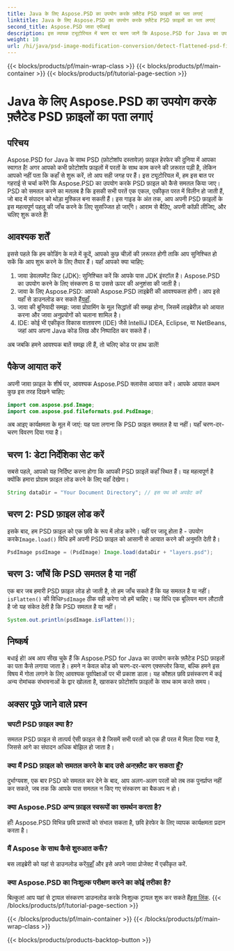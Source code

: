 ```yaml
---
title: Java के लिए Aspose.PSD का उपयोग करके फ़्लैटेड PSD फ़ाइलों का पता लगाएं
linktitle: Java के लिए Aspose.PSD का उपयोग करके फ़्लैटेड PSD फ़ाइलों का पता लगाएं
second_title: Aspose.PSD जावा एपीआई
description: इस व्यापक ट्यूटोरियल में चरण दर चरण जानें कि Aspose.PSD for Java का उपयोग करके फ़्लैटेड PSD फ़ाइलों का पता कैसे लगाया जाए।
weight: 10
url: /hi/java/psd-image-modification-conversion/detect-flattened-psd-files/
---
```


{{< blocks/products/pf/main-wrap-class >}}
{{< blocks/products/pf/main-container >}}
{{< blocks/products/pf/tutorial-page-section >}}

# Java के लिए Aspose.PSD का उपयोग करके फ़्लैटेड PSD फ़ाइलों का पता लगाएं

## परिचय

Aspose.PSD for Java के साथ PSD (फ़ोटोशॉप दस्तावेज़) फ़ाइल हेरफेर की दुनिया में आपका स्वागत है! अगर आपको कभी फ़ोटोशॉप फ़ाइलों में परतों के साथ काम करने की ज़रूरत पड़ी है, लेकिन आपको नहीं पता कि कहाँ से शुरू करें, तो आप सही जगह पर हैं। इस ट्यूटोरियल में, हम इस बात पर गहराई से चर्चा करेंगे कि Aspose.PSD का उपयोग करके PSD फ़ाइल को कैसे समतल किया जाए। PSD को समतल करने का मतलब है कि इसकी सभी परतें एक एकल, एकीकृत परत में विलीन हो जाती हैं, जो बाद में संपादन को थोड़ा मुश्किल बना सकती हैं। इस गाइड के अंत तक, आप अपनी PSD फ़ाइलों के इस महत्वपूर्ण पहलू की जाँच करने के लिए सुसज्जित हो जाएँगे। आराम से बैठिए, अपनी कॉफ़ी लीजिए, और चलिए शुरू करते हैं!

## आवश्यक शर्तें

इससे पहले कि हम कोडिंग के मज़े में कूदें, आपको कुछ चीज़ों की ज़रूरत होगी ताकि आप सुनिश्चित हो सकें कि आप शुरू करने के लिए तैयार हैं। यहाँ आपको क्या चाहिए:

1. जावा डेवलपमेंट किट (JDK): सुनिश्चित करें कि आपके पास JDK इंस्टॉल है। Aspose.PSD का उपयोग करने के लिए संस्करण 8 या उससे ऊपर की अनुशंसा की जाती है।
2.  जावा के लिए Aspose.PSD: आपको Aspose.PSD लाइब्रेरी की आवश्यकता होगी। आप इसे यहाँ से डाउनलोड कर सकते हैं[यहाँ](https://releases.aspose.com/psd/java/).
3. जावा की बुनियादी समझ: जावा प्रोग्रामिंग के मूल सिद्धांतों की समझ होना, जिसमें लाइब्रेरीज़ को आयात करना और जावा अनुप्रयोगों को चलाना शामिल है।
4. IDE: कोई भी एकीकृत विकास वातावरण (IDE) जैसे IntelliJ IDEA, Eclipse, या NetBeans, जहां आप अपना Java कोड लिख और निष्पादित कर सकते हैं।

अब जबकि हमने आवश्यक बातें समझ ली हैं, तो चलिए कोड पर हाथ डालें!

## पैकेज आयात करें

अपनी जावा फ़ाइल के शीर्ष पर, आवश्यक Aspose.PSD क्लासेस आयात करें। आपके आयात कथन कुछ इस तरह दिखने चाहिए:

```java
import com.aspose.psd.Image;
import com.aspose.psd.fileformats.psd.PsdImage;
```

अब आइए कार्यक्षमता के मूल में जाएं: यह पता लगाना कि PSD फ़ाइल समतल है या नहीं। यहाँ चरण-दर-चरण विवरण दिया गया है।

## चरण 1: डेटा निर्देशिका सेट करें

सबसे पहले, आपको यह निर्दिष्ट करना होगा कि आपकी PSD फ़ाइलें कहाँ स्थित हैं। यह महत्वपूर्ण है क्योंकि हमारा प्रोग्राम फ़ाइल लोड करने के लिए वहाँ देखेगा।

```java
String dataDir = "Your Document Directory"; // इस पथ को अपडेट करें
```

## चरण 2: PSD फ़ाइल लोड करें

 इसके बाद, हम PSD फ़ाइल को एक छवि के रूप में लोड करेंगे। यहीं पर जादू होता है - उपयोग करके`Image.load()` विधि हमें अपनी PSD फ़ाइल को आसानी से आयात करने की अनुमति देती है।

```java
PsdImage psdImage = (PsdImage) Image.load(dataDir + "layers.psd");
```

## चरण 3: जाँचें कि PSD समतल है या नहीं

एक बार जब हमारी PSD फ़ाइल लोड हो जाती है, तो हम जाँच सकते हैं कि यह समतल है या नहीं।`isFlatten()` की विधि`PsdImage` ठीक वही करेगा जो हमें चाहिए। यह विधि एक बूलियन मान लौटाती है जो यह संकेत देती है कि PSD समतल है या नहीं।

```java
System.out.println(psdImage.isFlatten());
```

## निष्कर्ष

बधाई हो! अब आप सीख चुके हैं कि Aspose.PSD for Java का उपयोग करके फ़्लैटेड PSD फ़ाइलों का पता कैसे लगाया जाता है। हमने न केवल कोड को चरण-दर-चरण एक्सप्लोर किया, बल्कि हमने इस विषय में गोता लगाने के लिए आवश्यक पूर्वापेक्षाओं पर भी प्रकाश डाला। यह कौशल छवि प्रसंस्करण में कई अन्य रोमांचक संभावनाओं के द्वार खोलता है, खासकर फ़ोटोशॉप फ़ाइलों के साथ काम करते समय।

## अक्सर पूछे जाने वाले प्रश्न

### चपटी PSD फ़ाइल क्या है?
समतल PSD फ़ाइल से तात्पर्य ऐसी फ़ाइल से है जिसमें सभी परतों को एक ही परत में मिला दिया गया है, जिससे आगे का संपादन अधिक बोझिल हो जाता है।

### क्या मैं PSD फ़ाइल को समतल करने के बाद उसे अनफ़्लैट कर सकता हूँ?
दुर्भाग्यवश, एक बार PSD को समतल कर देने के बाद, आप अलग-अलग परतों को तब तक पुनर्प्राप्त नहीं कर सकते, जब तक कि आपके पास समतल न किए गए संस्करण का बैकअप न हो।

### क्या Aspose.PSD अन्य फ़ाइल स्वरूपों का समर्थन करता है?
हाँ! Aspose.PSD विभिन्न छवि प्रारूपों को संभाल सकता है, छवि हेरफेर के लिए व्यापक कार्यक्षमता प्रदान करता है।

### मैं Aspose के साथ कैसे शुरुआत करूँ?
 बस लाइब्रेरी को यहां से डाउनलोड करें[यहाँ](https://releases.aspose.com/psd/java/) और इसे अपने जावा प्रोजेक्ट में एकीकृत करें.

### क्या Aspose.PSD का निःशुल्क परीक्षण करने का कोई तरीका है?
 बिल्कुल! आप यहां से ट्रायल संस्करण डाउनलोड करके निःशुल्क ट्रायल शुरू कर सकते हैं[इस लिंक](https://releases.aspose.com/).
{{< /blocks/products/pf/tutorial-page-section >}}

{{< /blocks/products/pf/main-container >}}
{{< /blocks/products/pf/main-wrap-class >}}

{{< blocks/products/products-backtop-button >}}
